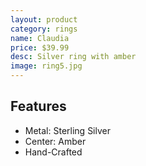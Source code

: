 ```yaml
---
layout: product
category: rings
name: Claudia
price: $39.99
desc: Silver ring with amber
image: ring5.jpg
---
```


## Features

- Metal: Sterling Silver
- Center: Amber
- Hand-Crafted